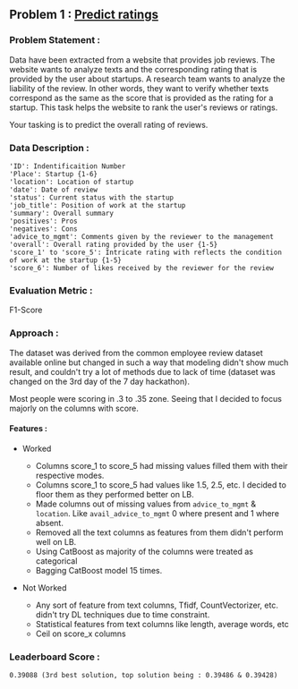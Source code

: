 ## Problem 1 : [Predict ratings](https://www.hackerearth.com/challenges/hiring/ericsson-ml-challenge-2019/machine-learning/abc-test/)

### Problem Statement : 

Data have been extracted from a website that provides job reviews. The website wants to analyze texts and the corresponding rating that is provided by the user about startups. A research team wants to analyze the liability of the review. In other words, they want to verify whether texts correspond as the same as the score that is provided as the rating for a startup. 
This task helps the website to rank the user's reviews or ratings.   

Your tasking is to predict the overall rating of reviews.

### Data Description : 

    'ID': Indentificaition Number 
    'Place': Startup {1-6}
    'location': Location of startup 
    'date': Date of review 
    'status': Current status with the startup 
    'job_title': Position of work at the startup
    'summary': Overall summary
    'positives': Pros
    'negatives': Cons 
    'advice_to_mgmt': Comments given by the reviewer to the management
    'overall': Overall rating provided by the user {1-5}
    'score_1' to 'score_5': Intricate rating with reflects the condition of work at the startup {1-5}
    'score_6': Number of likes received by the reviewer for the review 

### Evaluation Metric :

F1-Score

### Approach :

The dataset was derived from the common employee review dataset available online but changed in such a way that modeling didn't show much result, and couldn't try a lot of methods due to lack of time (dataset was changed on the 3rd day of the 7 day hackathon). 

Most people were scoring in .3 to .35 zone. Seeing that I decided to focus majorly on the columns with score.

#### Features :
- Worked 
   - Columns score_1 to score_5 had missing values filled them with their respective modes.
   - Columns score_1 to score_5 had values like 1.5, 2.5, etc. I decided to floor them as they performed better on LB.
   - Made columns out of missing values from `advice_to_mgmt` & `location`. Like `avail_advice_to_mgmt` 0 where present and 1 where absent.
   - Removed all the text columns as features from them didn't perform well on LB.
   - Using CatBoost as majority of the columns were treated as categorical
   - Bagging CatBoost model 15 times.
   
- Not Worked 
  - Any sort of feature from text columns, Tfidf, CountVectorizer, etc. didn't try DL techniques due to time constraint.
  - Statistical features from text columns like length, average words, etc
  - Ceil on score_x columns

### Leaderboard Score : 
    0.39088 (3rd best solution, top solution being : 0.39486 & 0.39428)
